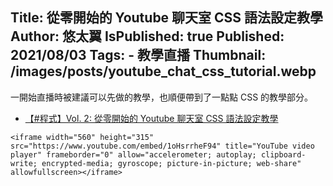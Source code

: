 Title: 從零開始的 Youtube 聊天室 CSS 語法設定教學
Author: 悠太翼
IsPublished: true
Published: 2021/08/03
Tags:
    - 教學直播
Thumbnail: /images/posts/youtube_chat_css_tutorial.webp
---
一開始直播時被建議可以先做的教學，也順便帶到了一點點 CSS 的教學部分。

- [【#程式】Vol. 2: 從零開始的 Youtube 聊天室 CSS 語法設定教學](https://www.youtube.com/live/1oHsrrheF94?feature=share)

```raw
<iframe width="560" height="315" src="https://www.youtube.com/embed/1oHsrrheF94" title="YouTube video player" frameborder="0" allow="accelerometer; autoplay; clipboard-write; encrypted-media; gyroscope; picture-in-picture; web-share" allowfullscreen></iframe>
```